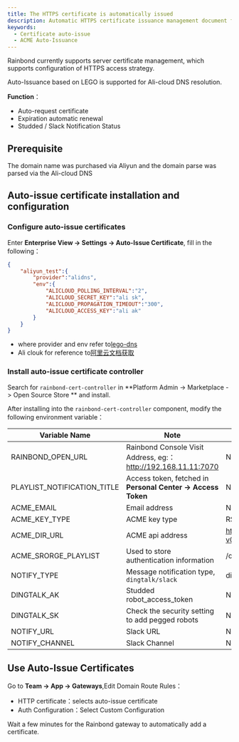 ```yaml
---
title: The HTTPS certificate is automatically issued
description: Automatic HTTPS certificate issuance management document for Rainbond gateway management
keywords:
  - Certificate auto-issue
  - ACME Auto-Issuance
---
```


Rainbond currently supports server certificate management, which supports configuration of HTTPS access strategy.

Auto-Issuance based on LEGO is supported for Ali-cloud DNS resolution.

**Function**：

- Auto-request certificate
- Expiration automatic renewal
- Studded / Slack Notification Status

## Prerequisite

The domain name was purchased via Aliyun and the domain parse was parsed via the Ali-cloud DNS

## Auto-issue certificate installation and configuration

### Configure auto-issue certificates

Enter **Enterprise View -> Settings -> Auto-Issue Certificate**, fill in the following：

```json
{
    "aliyun_test":{
        "provider":"alidns",
        "env":{
            "ALICLOUD_POLLING_INTERVAL":"2",
            "ALICLOUD_SECRET_KEY":"ali sk",
            "ALICLOUD_PROPAGATION_TIMEOUT":"300",
            "ALICLOUD_ACCESS_KEY":"ali ak"
        }
    }
}
```

- where provider and env refer to[lego-dns](https://go-acme.github.io/lego/dns/)
- Ali clouk for reference to[阿里云文档获取](https://help.aliyun.com/document_detail/142101.html?spm=5176.11065259.1996646101.searchclickresult.4d8c32dBdahda)

### Install auto-issue certificate controller

Search for `rainbond-cert-controller` in \*\*Platform Admin -> Marketplace -> Open Source Store \*\* and install.

After installing into the `rainbond-cert-controller` component, modify the following environment variable：

| Variable Name                                                         | Note                                                                                                                                                          | Default value                                                                                                   | Required |
| --------------------------------------------------------------------- | ------------------------------------------------------------------------------------------------------------------------------------------------------------- | --------------------------------------------------------------------------------------------------------------- | -------- |
| RAINBOND_OPEN_URL           | Rainbond Console Visit Address, eg:：http://192.168.11.11:7070 | None                                                                                                            | Yes      |
| PLAYLIST_NOTIFICATION_TITLE | Access token, fetched in **Personal Center -> Access Token**                                                                                                  | None                                                                                                            | Yes      |
| ACME_EMAIL                                       | Email address                                                                                                                                                 | None                                                                                                            | optional |
| ACME_KEY_TYPE               | ACME key type                                                                                                                                                 | RSA 4096                                                                                                        | optional |
| ACME_DIR_URL                | ACME api address                                                                                                                                              | https://acme-v02.api.letssencrypt.org/directory | optional |
| ACME_SRORGE_PLAYLIST        | Used to store authentication information                                                                                                                      | /opt/rainbond-cert-controller                                                                                   | optional |
| NOTIFY_TYPE                                      | Message notification type, `dingtalk/slack`                                                                                                                   | dingtalk                                                                                                        | optional |
| DINGTALK_AK                                      | Studded robot_access_token                                                                                          | None                                                                                                            | optional |
| DINGTALK_SK                                      | Check the security setting to add pegged robots                                                                                                               | None                                                                                                            | optional |
| NOTIFY_URL                                       | Slack URL                                                                                                                                                     | None                                                                                                            | optional |
| NOTIFY_CHANNEL                                   | Slack Channel                                                                                                                                                 | None                                                                                                            | optional |

## Use Auto-Issue Certificates

Go to **Team -> App -> Gateways**,Edit Domain Route Rules：

- HTTP certificate：selects auto-issue certificate
- Auth Configuration：Select Custom Configuration

Wait a few minutes for the Rainbond gateway to automatically add a certificate.
